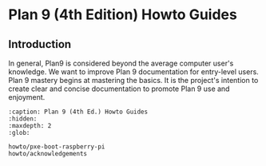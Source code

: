 Plan 9 (4th Edition) Howto Guides
=================================

## Introduction

In general, Plan9 is considered beyond the average computer user's knowledge. We want to improve Plan 9 documentation for entry-level users. Plan 9 mastery begins at mastering the basics. It is the project's intention to create clear and concise documentation to promote Plan 9 use and enjoyment.


```{toctree}
:caption: Plan 9 (4th Ed.) Howto Guides
:hidden:
:maxdepth: 2
:glob:

howto/pxe-boot-raspberry-pi
howto/acknowledgements
```
